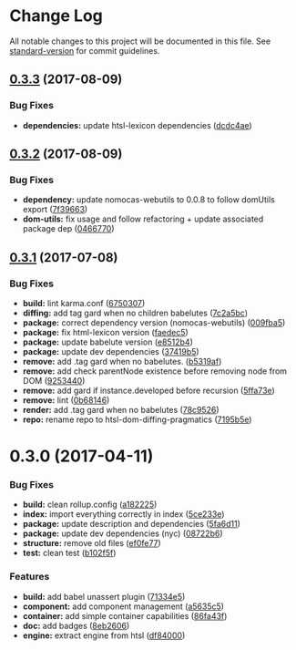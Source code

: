 # Change Log

All notable changes to this project will be documented in this file. See [standard-version](https://github.com/conventional-changelog/standard-version) for commit guidelines.

<a name="0.3.3"></a>
## [0.3.3](https://github.com/nomocas/htsl-dom-diffing-pragmatics/compare/v0.3.2...v0.3.3) (2017-08-09)


### Bug Fixes

* **dependencies:** update htsl-lexicon dependencies ([dcdc4ae](https://github.com/nomocas/htsl-dom-diffing-pragmatics/commit/dcdc4ae))



<a name="0.3.2"></a>
## [0.3.2](https://github.com/nomocas/htsl-dom-diffing-pragmatics/compare/v0.3.1...v0.3.2) (2017-08-09)


### Bug Fixes

* **dependency:** update nomocas-webutils to 0.0.8 to follow domUtils export ([7f39663](https://github.com/nomocas/htsl-dom-diffing-pragmatics/commit/7f39663))
* **dom-utils:** fix usage and follow refactoring + update associated package dep ([0466770](https://github.com/nomocas/htsl-dom-diffing-pragmatics/commit/0466770))



<a name="0.3.1"></a>
## [0.3.1](https://github.com/nomocas/htsl-dom-diffing-pragmatics/compare/v0.3.0...v0.3.1) (2017-07-08)


### Bug Fixes

* **build:** lint karma.conf ([6750307](https://github.com/nomocas/htsl-dom-diffing-pragmatics/commit/6750307))
* **diffing:** add tag gard when no children babelutes ([7c2a5bc](https://github.com/nomocas/htsl-dom-diffing-pragmatics/commit/7c2a5bc))
* **package:** correct dependency version (nomocas-webutils) ([009fba5](https://github.com/nomocas/htsl-dom-diffing-pragmatics/commit/009fba5))
* **package:** fix html-lexicon version ([faedec5](https://github.com/nomocas/htsl-dom-diffing-pragmatics/commit/faedec5))
* **package:** update babelute version ([e8512b4](https://github.com/nomocas/htsl-dom-diffing-pragmatics/commit/e8512b4))
* **package:** update dev dependencies ([37419b5](https://github.com/nomocas/htsl-dom-diffing-pragmatics/commit/37419b5))
* **remove:** add .tag gard when no babelutes. ([b5319af](https://github.com/nomocas/htsl-dom-diffing-pragmatics/commit/b5319af))
* **remove:** add check parentNode existence before removing node from DOM ([9253440](https://github.com/nomocas/htsl-dom-diffing-pragmatics/commit/9253440))
* **remove:** add gard if instance.developed before recursion ([5ffa73e](https://github.com/nomocas/htsl-dom-diffing-pragmatics/commit/5ffa73e))
* **remove:** lint ([0b68146](https://github.com/nomocas/htsl-dom-diffing-pragmatics/commit/0b68146))
* **render:** add .tag gard when no babelutes ([78c9526](https://github.com/nomocas/htsl-dom-diffing-pragmatics/commit/78c9526))
* **repo:** rename repo to htsl-dom-diffing-pragmatics ([7195b5e](https://github.com/nomocas/htsl-dom-diffing-pragmatics/commit/7195b5e))



<a name="0.3.0"></a>
# 0.3.0 (2017-04-11)


### Bug Fixes

* **build:** clean rollup.config ([a182225](https://github.com/nomocas/htsl-dom-diffing-pragmatics/commit/a182225))
* **index:** import everything correctly in index ([5ce233e](https://github.com/nomocas/htsl-dom-diffing-pragmatics/commit/5ce233e))
* **package:** update description and dependencies ([5fa6d11](https://github.com/nomocas/htsl-dom-diffing-pragmatics/commit/5fa6d11))
* **package:** update dev dependencies (nyc) ([08722b6](https://github.com/nomocas/htsl-dom-diffing-pragmatics/commit/08722b6))
* **structure:** remove old files ([ef0fe77](https://github.com/nomocas/htsl-dom-diffing-pragmatics/commit/ef0fe77))
* **test:** clean test ([b102f5f](https://github.com/nomocas/htsl-dom-diffing-pragmatics/commit/b102f5f))


### Features

* **build:** add babel unassert plugin ([71334e5](https://github.com/nomocas/htsl-dom-diffing-pragmatics/commit/71334e5))
* **component:** add component management ([a5635c5](https://github.com/nomocas/htsl-dom-diffing-pragmatics/commit/a5635c5))
* **container:** add simple container capabilities ([86fa43f](https://github.com/nomocas/htsl-dom-diffing-pragmatics/commit/86fa43f))
* **doc:** add badges ([8eb2606](https://github.com/nomocas/htsl-dom-diffing-pragmatics/commit/8eb2606))
* **engine:** extract engine from htsl ([df84000](https://github.com/nomocas/htsl-dom-diffing-pragmatics/commit/df84000))
